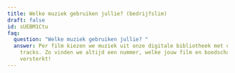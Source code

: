 ```yaml
---
title: Welke muziek gebruiken jullie? (bedrijfslim)
draft: false
id: sUEBM1Ctu
faq:
  question: "Welke muziek gebruiken jullie? "
  answer: Per film kiezen we muziek uit onze digitale bibliotheek met duizenden
    tracks. Zo vinden we altijd een nummer, welke jouw film en boodschap
    versterkt!
---
```

